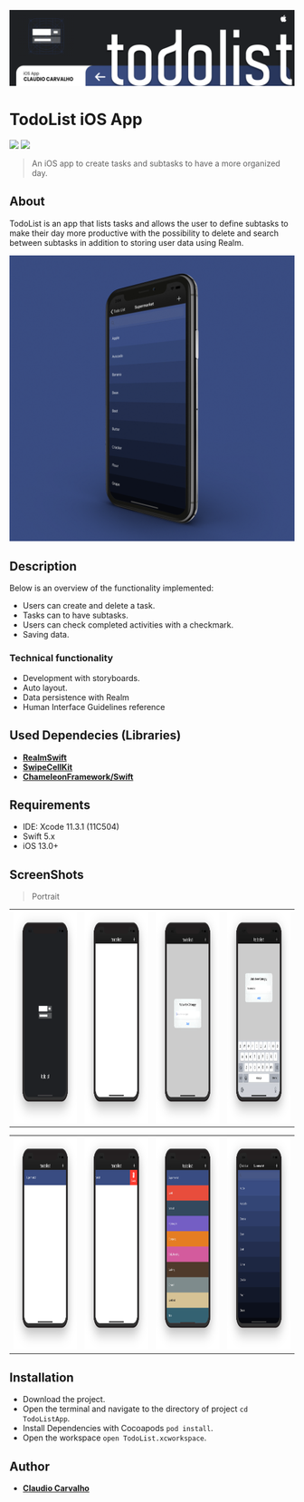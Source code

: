 <p align="center">
<img src="https://github.com/claudiocarvalhodev/TodoListApp/blob/develop/Screenshots/Presentation/header-presentation.png" alt="TodoList iOS App"/>
</p>

# TodoList iOS App

<p align="justify">
    <img src="https://img.shields.io/badge/Swift-5-orange.svg" />
    <img src="https://img.shields.io/badge/Platforms-iOS-blue.svg?style=flat" />
</p>

> An iOS app to create tasks and subtasks to have a more organized day.

## About

TodoList is an app that lists tasks and allows the user to define subtasks to make their day more productive with the possibility to delete and search between subtasks in addition to storing user data using Realm.

<p align="center">
<img src="https://github.com/claudiocarvalhodev/TodoListApp/blob/develop/Screenshots/Presentation/main.png" alt="TodoList iOS App"/>
</p>

## Description
Below is an overview of the functionality implemented:

- Users can create and delete a task.
- Tasks can to have subtasks.
- Users can check completed activities with a checkmark.
- Saving data.

### Technical functionality

- Development with storyboards.
- Auto layout.
- Data persistence with Realm
- Human Interface Guidelines reference

## Used Dependecies (Libraries)

* [**RealmSwift**](https://realm.io/docs/swift/latest/)
* [**SwipeCellKit**](https://github.com/SwipeCellKit/SwipeCellKit)
* [**ChameleonFramework/Swift**](https://github.com/viccalexander/Chameleon)

## Requirements

- IDE: Xcode 11.3.1 (11C504)
- Swift 5.x
- iOS 13.0+

## ScreenShots

> Portrait

<table style="width:100%">
  <tr>
  <td><img src="https://github.com/claudiocarvalhodev/TodoListApp/blob/develop/Screenshots/Portrait/screenshot-01.png" alt="News" width=400 height=375/></td>
  <td><img src="https://github.com/claudiocarvalhodev/TodoListApp/blob/develop/Screenshots/Portrait/screenshot-02.png" alt="News" width=400 height=375/></td>
  <td><img src="https://github.com/claudiocarvalhodev/TodoListApp/blob/develop/Screenshots/Portrait/screenshot-03.png" alt="News" width=400 height=375/></td>
  <td><img src="https://github.com/claudiocarvalhodev/TodoListApp/blob/develop/Screenshots/Portrait/screenshot-04.png" alt="News" width=400 height=375/></td>
  </tr>
</table>

<table style="width:100%">
  <tr>
  <td><img src="https://github.com/claudiocarvalhodev/TodoListApp/blob/develop/Screenshots/Portrait/screenshot-05.png" alt="News" width=400 height=375/></td>
  <td><img src="https://github.com/claudiocarvalhodev/TodoListApp/blob/develop/Screenshots/Portrait/screenshot-06.png" alt="News" width=400 height=375/></td>
  <td><img src="https://github.com/claudiocarvalhodev/TodoListApp/blob/develop/Screenshots/Portrait/screenshot-07.png" alt="News" width=400 height=375/></td>
  <td><img src="https://github.com/claudiocarvalhodev/TodoListApp/blob/develop/Screenshots/Portrait/screenshot-08.png" alt="News" width=400 height=375/></td>
  </tr>
</table>

## Installation

* Download the project.
* Open the terminal and navigate to the directory of project ```cd TodoListApp```.
* Install Dependencies with Cocoapods ```pod install```.
* Open the workspace ```open TodoList.xcworkspace```.

## Author

* [**Claudio Carvalho**](https://github.com/claudiocarvalhodev)



